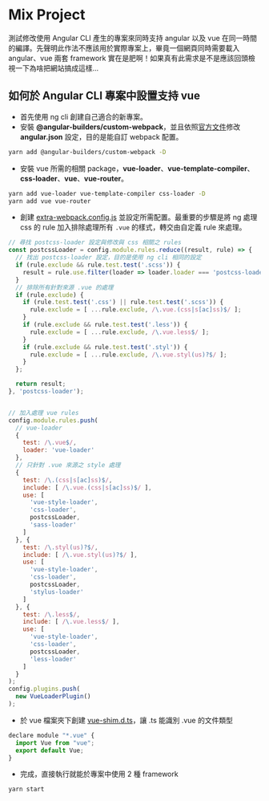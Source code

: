 # Mix Project

測試修改使用 Angular CLI 產生的專案來同時支持 angular 以及 vue 在同一時間的編譯。先聲明此作法不應該用於實際專案上，畢竟一個網頁同時需要載入 angular、vue 兩套 framework 實在是肥啊！如果真有此需求是不是應該回頭檢視一下為啥把網站搞成這樣...

## 如何於 Angular CLI 專案中設置支持 vue

- 首先使用 ng cli 創建自己適合的新專案。
- 安裝 **@angular-builders/custom-webpack**，並且依照[官方文件](https://github.com/just-jeb/angular-builders/tree/master/packages/custom-webpack)修改 **angular.json** 設定，目的是能自訂 webpack 配置。

```sh
yarn add @angular-builders/custom-webpack -D
```

- 安裝 vue 所需的相關 package，**vue-loader**、**vue-template-compiler**、**css-loader**、**vue**、**vue-router**。

```sh
yarn add vue-loader vue-template-compiler css-loader -D
yarn add vue vue-router
```

- 創建 [extra-webpack.config.js](extra-webpack.config.js) 並設定所需配置。最重要的步驟是將 ng 處理 css 的 rule 加入排除處理所有 `.vue` 的樣式，轉交由自定義 rule 來處理。
```js
// 尋找 postcss-loader 設定與修改與 css 相關之 rules
const postcssLoader = config.module.rules.reduce((result, rule) => {
  // 找出 postcss-loader 設定，目的是使用 ng cli 相同的設定
  if (rule.exclude && rule.test.test('.scss')) {
    result = rule.use.filter(loader => loader.loader === 'postcss-loader')[0];
  }
  // 排除所有針對來源 .vue 的處理
  if (rule.exclude) {
    if (rule.test.test('.css') || rule.test.test('.scss')) {
      rule.exclude = [ ...rule.exclude, /\.vue.(css|s[ac]ss)$/ ];
    }
    if (rule.exclude && rule.test.test('.less')) {
      rule.exclude = [ ...rule.exclude, /\.vue.less$/ ];
    }
    if (rule.exclude && rule.test.test('.styl')) {
      rule.exclude = [ ...rule.exclude, /\.vue.styl(us)?$/ ];
    }
  };

  return result;
}, 'postcss-loader');


// 加入處理 vue rules
config.module.rules.push(
  // vue-loader
  {
    test: /\.vue$/,
    loader: 'vue-loader'
  },
  // 只針對 .vue 來源之 style 處理
  {
    test: /\.(css|s[ac]ss)$/,
    include: [ /\.vue.(css|s[ac]ss)$/ ],
    use: [
      'vue-style-loader',
      'css-loader',
      postcssLoader,
      'sass-loader'
    ]
  }, {
    test: /\.styl(us)?$/,
    include: [ /\.vue.styl(us)?$/ ],
    use: [
      'vue-style-loader',
      'css-loader',
      postcssLoader,
      'stylus-loader'
    ]
  }, {
    test: /\.less$/,
    include: [ /\.vue.less$/ ],
    use: [
      'vue-style-loader',
      'css-loader',
      postcssLoader,
      'less-loader'
    ]
  }
);
config.plugins.push(
  new VueLoaderPlugin()
);
```

- 於 vue 檔案夾下創建 [vue-shim.d.ts](projects/app/src/vue/vue-shim.d.ts)，讓 .ts 能識別 .vue 的文件類型

```js
declare module "*.vue" {
  import Vue from "vue";
  export default Vue;
}
```

- 完成，直接執行就能於專案中使用 2 種 framework

```sh
yarn start
```
